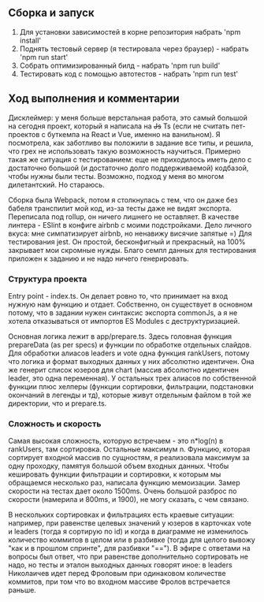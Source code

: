 ## Сборка и запуск

1) Для установки зависимостей в корне репозитория набрать 'npm install'
2) Поднять тестовый сервер (я тестировала через браузер) - набрать 'npm run start'
3) Собрать оптимизированный билд - набрать 'npm run build'
4) Тестировать код с помощью автотестов - набрать 'npm run test'

## Ход выполнения и комментарии

Дисклеймер: у меня больше верстальная работа, это самый большой на сегодня проект, который я написала на ~~Js~~ Ts (если 
не считать пет-проектов с буткемпа на React и Vue, именно на ванильном). Я посмотрела, как заботливо вы положили в задание 
все типы, и решила, что грех не использовать такую возможность научиться. Примерно такая же ситуация с тестированием: еще не
приходилось иметь дело с достаточно большой (и достаточно долго поддерживаемой) кодбазой, чтобы нужны были тесты. Возможно,
подход у меня во многом дилетантский. Но стараюсь.


Сборка была Webpack, потом я столкнулась с тем, что он даже без бабеля транспилит мой код, из-за тесты даже не видят экспорта.
Переписала под rollup, он ничего лишнего не оставляет.
В качестве линтера - ESlint в конфиге airbnb с моими подстройками. Дело личного вкуса: мне симпатизирует airbnb, но ненавижу
висячие запятые =)
Для тестирования jest. Он простой, бесконфигный и прекрасный, на 100% закрывает мои скромные нужды. Благо семпл данных для
тестирования приложен к заданию и не надо ничего генерировать.

### Структура проекта

Entry point - index.ts. Он делает ровно то, что принимает на вход нужную нам функцию и отдает. Собственно, он существует 
в основном потому, что в задании нужен синтаксис экспорта commonJs, а я не хотела отказываться от импортов ES Modules с 
деструктуризацией. 


Основная логика лежит в app/prepare.ts. Здесь головная функция prepareData (as per specs) и функции по обработке
отдельных слайдов. Для обработки алиасов leaders и vote одна функция rankUsers, потому что логика и формат выходных данных 
у них абсолютно идентичен. Она же генерит список юзеров для chart (массив абсолютно идентичен leader, это одна переменная).
У остальных трех алиасов по собственной функции плюс хелперы (функции сортировки, фильтрации, подстановки окончаний в 
легенды и тд), которые живут отдельным файлом в той же директории, что и prepare.ts.


### Сложность и скорость

Самая высокая сложность, которую встречаем - это n*log(n) в rankUsers, там сортировка. Остальные максимум n. 
Функцию, которая сортирует входной массив по сущностям, я реализовала максимум за одну проходку, памятуя большой объем 
входных данных. Чтобы кешировать функции фильтрации и сортировки, к которым мы обращаемся несколько раз, написала функцию 
мемоизации. Замер скорости на тестах дает около 1500ms. Очень большой разброс по скорости (намерила и 800ms, и 1900), 
не могу сказать, с чем связано.


В нескольких сортировках и фильтрациях есть краевые ситуации: например, при равенстве целевых значений у юзеров в карточках 
vote и leaders (тогда я сортирую по id) и когда в диаграмме не изменилось количество коммитов в целом или в разбивке (тогда
для целого вывожу "как и в прошлом спринте", для разбивки "=="). В эфире с ответами на вопросы был ответ, что при равенстве
дополнительно сортировать не надо, но тесты и эталон выходных данных говорят иное: в leaders Николаичев идет перед 
Фроловым при одинаковом количестве коммитов, при том что во входном массиве Фролов встречается раньше.
